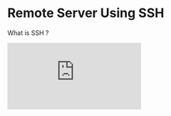 # Remote Server Using SSH
What is SSH ?
<div style={{ position: "relative", paddingBottom: "56.25%", height: 0, overflow: "hidden", maxWidth: "100%", background: "#000" }}>
  <iframe 
     src="https://www.youtube.com/embed/5JvLV2-ngCI" 
    frameBorder="0" 
    allow="accelerometer; autoplay; clipboard-write; encrypted-media; gyroscope; picture-in-picture" 
    allowFullScreen
    style={{ position: "absolute", top: 0, left: 0, width: "100%", height: "100%" }}
  />
</div>

## **Why Use a Remote Server or Cluster Instead of a Laptop?**
The server or cluster (the combinations of multiple servers (nodes)) that will allow to scheduled and executed parrallel tasks, sharing the resources via network.
Running computational workloads on a remote server or cluster is essential for performance, scalability, and reliability.

<figure markdown="span">
  ![cluster](./images/remote_server.webp)
</figure>

---
## **Remote Server: Setup openssh-server service**
To allow access from a client (your local laptop) to the remote server, you need to install the SSH server and client.

For Debian-based OS, use the following software via the SSH protocol, ensuring all data is encrypted and decrypted:

- **`openssh-server`**: Install this on the remote machine. It stores authorized user information (passwords and public keys). When a client attempts to connect, it verifies the credentials to allow authorized users access.
- **`openssh-client`**: Install this on your local machine. It sends authorized user information (passwords and private keys). If the credentials match, the user is allowed to log in.

:::info
+ If your remote server is not on a public network (WAN), it can still be accessed within a local area network (LAN). 
+ If you have administrative permissions on your wireless router, consider using DDNS and port forwarding to allow access from outside the LAN.
+ **Testing purpose**: You can use your local machine, or a container service to install both server and client services. For your real remote server, replace it with `locahost`
:::

### 1. Install the SSH Server
For testing purpose, you can install on your local debian OS machine
```bash
docker run -it ubuntu:20.04 bash
```
On your remote server, install `openssh-server`:
```bash
sudo apt update && sudo apt install -y openssh-server
```

### 2. Enable and Start SSH Service
Check the status of the ssh service
```bash 
sudo systemctl status ssh
```
Ensure the SSH service is running and enabled at boot, then start it service now:

```bash
# enable at boot, don't need to turn this service again when you restart your remote server
sudo systemctl enable ssh
# start now
sudo systemctl start ssh
# check status
sudo systemctl status ssh
```
The result should be similared to this
<figure markdown="span">
  ![cluster](./images/ssh_status.png)
</figure>

Create a test user, so you can use it later. The username will be "river", while the password will be "password2025"
```bash
sudo useradd -m -s /bin/bash river
echo 'river:password2025' | sudo chpasswd
```
:::warning
By default, the config for the `ssh-server` service is not truly safe, we can adjust later on the advanced section. Modify the `sshd_config`- the open ssh service config, 
reload it then it can be reliable for the real world application.
:::

## **Local Client:  Setup openssh-client**
### 1. Install the SSH Client**

On your local machine, install `openssh-client`. For testing, you can install on the same machine where you install `openssh-server`:
```bash
sudo apt update && sudo apt install -y openssh-client
```


### 2. Login via SSH using password
Using the above user, login to it own:
```bash
ssh river@localhost
```
It will ask for the password, just type the above password for user river
<figure markdown="span">
  ![cluster](./images/login_password.png)
</figure>

### 3. Login via SSH using rsa key (more secure)
:::info
Login using rsa key, you do not need to type password again. This will be an alternative for password authentication.
You can login via the SSH protocal using key pair. It will look whether your local private key is a pair with your remove sever public key
:::

Change your user to river, create the key.
Press **Enter** until it finish. There are many more algorithms (just create a pair of string that are matched to each other), for more information, follow [**here**](https://goteleport.com/blog/comparing-ssh-keys/)
```bash
su river
ssh-keygen -t rsa -b 4096
```
It will create a key pair that is located on user home folder.
```bash
ls -lah /home/river/.ssh
```
<figure markdown="span">
  ![cluster](./images/pubkey_and_key_location.png)
</figure>

Copy your public key content, login to the remote server again to write into the key files
```bash
ssh river@localhost
```

Create a new file, on ssh server, under the `HOME` folder;
```bash
nano ~/.ssh/authorized_keys
```

Add your content of the `id_rsa.pub` to this file. If you have more public keys to access from multiple machine, just append
Logout, and then login again. You will no longer need to type password. By default, it will use your key at `~/.ssh/id_rsa` and your relative username at port 22 to authenticate.
:::info
For the first time, it will ask to continue connect, allow to make fingerprint on the remote server.
:::
```bash
ssh river@localhost
```
<figure markdown="span">
  ![cluster](./images/no_password_login.png)
</figure>

### 4. Login via SSH using rsa key (more secure) automatically
:::info
Previously, it takes more efforts to add your pubkey to the remote sever manually.
Is there any automation for copying it?
:::

Using the ssh-copy-id
```bash
ssh-copy-id river@localhost
```
<figure markdown="span">
  ![cluster](./images/copy_key_id.png)
</figure>

### 5. If you have new device, while you already have a setup for a previous device, copying key manually
On your new device, after generating the new key, copying this key file to your existed key setup device, using `scp` to copy this to remote server
```bash
scp id_rsa.pub river@localhost:/home/river
cat id_rsa.pub >> /home/river/.ssh/authorized_keys
rm id_rsa.pub
```

## **Advanced: Set up for real world application**
:::info
By default, the ssh sever is setup with port 22 by default, and more:

- **Password Authentication Enabled**: Allows brute-force attacks where hackers try common and random passwords and usernames until they match.
  - 🔧 Fix: Use SSH keys (`PasswordAuthentication no`).

- **Root Login Allowed**: Attackers can gain full control.
  - 🔧 Fix: Disable root login (`PermitRootLogin no`).

- **Empty Passwords Allowed**: Anyone can log in if a user has no password.
  - 🔧 Fix: Disable it (`PermitEmptyPasswords no`).

- **X11 Forwarding Enabled**: Can expose your system.
  - 🔧 Fix: Disable it (`X11Forwarding no`).

- **No Login Attempt Limits**: Attackers can keep guessing passwords. Limiting attempts in a single connection requires more resources to attack your system.
  - 🔧 Fix: Set a limit (`MaxAuthTries 3`).
:::

### 1. Change the basic ssh config, reload

Using nano to edit your config file
```bash
sudo nano /etc/ssh/sshd_config
```
Install `nano` editor if you do not have it
```bash
sudo apt-get install nano -y
```

Scroll down, using up/down key, find each of these lines
```bash
PasswordAuthentication no
PermitRootLogin no
MaxAuthTries 3
PermitEmptyPasswords no
X11Forwarding no
```
Reload new config
```bash
# restart
sudo systemctl restart ssh
# check status
sudo systemctl status ssh
```

### 2. Request users to create their own key
Give the admin the pub key. Highly recommended to use **ed25519** algorithm to generate key pair
```bash
ssh-keygen -t ed25519
```

### 3. The admin helps to copy keys
On the remote machine, the admin copying the user pub key and put to the remote server. Of course, the admin has been added his/her own pubkey.
```bash
# example: scp id_rsa.pub <admin username>@localhost:/<admin userhome>
scp id_rsa.pub admin@localhost:/home/admin
ssh admin@localhost
```

After login, manually do it. The the user can login using key pair after that.
```bash
# chane to root to not need type password as sudo permission 
sudo su
mkdir -p /home/river/.ssh
cat id_rsa.pub >> /home/river/.ssh/authorized_keys
chmod 700 /home/river/.ssh
chmod 600 /home/river/.ssh/authorized_keys
chown -R river:river /home/river/.ssh
rm id_rsa.pub
```

### 4. Why Not Other Setups ?
Besides SSH key authentication, there are other security measures like **Fail2Ban** and **2FA**, but they are **not necessary** in this setup for the following reasons:  
#### 🔹 **Fail2Ban**  
Fail2Ban is useful for blocking brute-force attacks on SSH. However, it is **not needed** in this setup because:  
- **Password authentication is already disabled**, so brute-force attacks are **not possible**.  
- SSH keys **do not allow unlimited login attempts**, unlike passwords.  
- Additional protection like Fail2Ban **only adds unnecessary complexity** when SSH keys are used exclusively.  

#### 🔹 **2FA (e.g., Google Authenticator)**  
Two-Factor Authentication (2FA) provides extra security, but it is **not needed** because:  
- **SSH keys are already highly secure**, and 2FA mainly protects **password-based** logins. If we use the key to authenticate, so the 2FA is no longer needed.  
- 2FA requires **manual setup for each user**, making it **less practical** in automated or multi-user environments. The QR code should not be shared via unencrypted protocol. Unliked the public key, it is very hard for hacker to get the private key from public key.
- In case of **device loss or failure**, recovery is more complex compared to SSH key backups.

:::warning
**YOUR LOGIN VIA PASSWORD WILL BE SAFE IF YOU DON'T USE IT**
:::

### 5. Conclusion  
By using **SSH key authentication** and **disabling password login**, we eliminate brute-force risks **without** the need for additional security layers like Fail2Ban or 2FA. 🚀  


## **Basic Commands for Remote Usage**
### Check system resources:  
  ```bash
  htop   # View CPU & memory usage
  nvidia-smi  # Check GPU status (if available)
  ```

### Transfer files:  
  ```bash
  scp localfile.txt username@server_address:/path/to/destination
  ```
### SSH Tunneling**
SSH tunneling can be used to securely forward network traffic. There are two main types of tunnels: remote and local. Replace `username` and `domain` with your actual username and the domain of the server.

#### Remote Tunnel**
A remote tunnel forwards a port from the remote server to your local machine. This is useful when you want to access a service running on your local machine from the remote server.

```bash
ssh -N -R 9000:localhost:9999 username@domain
```

**Example Use Case:**
You have a Jupyter Notebook running on your remote server at port 9999, then you want to access the it at your local machine at `http://localhost:9000`

#### Local Tunnel**
A local tunnel forwards a port from your local machine to the remote server. This is useful when you want to access a service running on the remote server from your local machine.

```bash
ssh -N -L 2222:localhost:22 username@domain
```

**Example Use Case:**
Ngrok service, it will tunnel the port ssh login to a remote server using a specific port. By using this, you do not need your remote server to be a public network with specific IP.
Now you can login the local machine on remote server.
Try this to login to your localhost via the port 2222 instead of 22 on it own. By default username will match with your current user.
```bash
ssh -N -L 2222:localhost:22 localhost
```
Open a new terminal
```bash
ssh -p 2222 localhost
```
<figure markdown="span">
  ![cluster](./images/local_tunnel.png)
</figure>


## **Conclusion**
Using a remote server ensures **faster processing, reliable storage, and scalable computing power**, making it the best choice for resource-intensive tasks. Always follow best practices for **security and efficient resource usage**.

---
